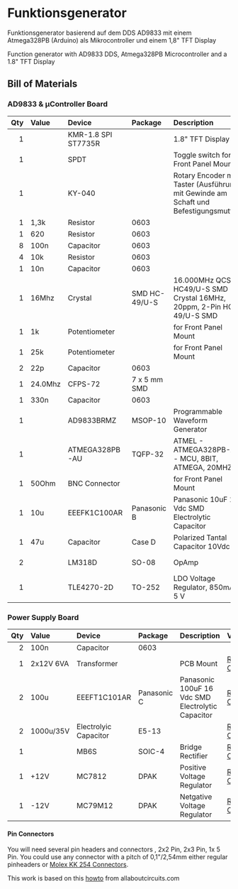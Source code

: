 # Funktionsgenerator
Funktionsgenerator basierend auf dem DDS AD9833 mit einem Atmega328PB (Arduino) als Mikrocontroller und einem 1,8" TFT Display

Function generator with AD9833 DDS, Atmega328PB Microcontroller and a 1.8" TFT Display

## Bill of Materials
### AD9833 & µController Board

| Qty | Value | Device | Package | Description | Vendor | Price |
| ---: | :--- | :--- | :--- | :--- | :--- | ---: |
| 1 | | KMR-1.8 SPI ST7735R | | 1.8" TFT Display |  [eBay](https://www.ebay.de/sch/i.html?_from=R40&_trksid=m570.l1313&_nkw=1%2C8%22+tft+spi+st7735r&_sacat=0) | 2,88€ |
| 1 | | SPDT | | Toggle switch for Front Panel Mount | [eBay](https://www.ebay.de/sch/i.html?_from=R40&_trksid=p2380057.m570.l1313.TR12.TRC2.A0.H0.Xtoggle+switch+12mm.TRS0&_nkw=toggle+switch+12mm&_sacat=0) | 3,00€ |
| 1 |  | KY-040 | | Rotary Encoder mit Taster (Ausführung mit Gewinde am Schaft und Befestigungsmutter) |  [eBay](https://www.ebay.de/itm/Drehregler-Drehgeber-Rotary-Encoder-Arduino-KY-040-Potentiometer-Poti-Raspberry/252713917550?hash=item3ad6ec5c6e:g:pIYAAOSwn25aD28N)| 4€ |
| 1 | 1,3k | Resistor | 0603 | | | 0,01€
| 1 | 620 | Resistor | 0603 |||0,01€|
| 8 | 100n | Capacitor | 0603 | | | 0,01€
| 4 | 10k | Resistor | 0603 ||| 0,01€|
| 1 | 10n | Capacitor| 0603||| 0,01€ |
| 1 |16Mhz | Crystal | SMD HC-49/U-S | 16.000MHz QCS HC49/U-S SMD Crystal 16MHz, 20ppm, 2-Pin HC-49/U-S SMD | [RS Components](https://de.rs-online.com/web/p/quarzmodule/8149535/)|0,25€|
| 1 | 1k |Potentiometer|| for Front Panel Mount | [RS Components](https://de.rs-online.com/web/p/products/8427030/)| 5,88€|
| 1 | 25k | Potentiometer || for Front Panel Mount| [RS Components](https://de.rs-online.com/web/p/products/8427059/)| 5,85€|
| 2 | 22p | Capacitor | 0603 | || 0,01€|
| 1 | 24.0Mhz | CFPS-72 | 7 x 5 mm SMD | | [RS Components](https://de.rs-online.com/web/p/products/8141581/)|1,25€|
|1 | 330n | Capacitor | 0603 | || 0,01€|
| 1 | | AD9833BRMZ | MSOP-10 | Programmable Waveform Generator | [Mouser](https://www.mouser.de/ProductDetail/Analog-Devices/AD9833BRMZ?qs=BpaRKvA4VqFt3Bdw9RBKCQ%3D%3D&gclid=Cj0KCQjwjtLZBRDLARIsAKT6fXx8JGdQ5f7k4kLWN22pvajQKU_Hv3pxUgl8WFMx-up7iK0Du9SND08aAm8KEALw_wcB) or [eBay](https://www.ebay.de/sch/i.html?_osacat=0&_odkw=AD9833BRMZ&_from=R40&_trksid=m570.l1313&_nkw=AD9833BRMZ+msop&_sacat=0)|7,79€|
| 1 | | ATMEGA328PB-AU | TQFP-32 | ATMEL - ATMEGA328PB-AU - MCU, 8BIT, ATMEGA, 20MHZ | [RS Components](https://de.rs-online.com/web/p/products/1468920/)|1,61€|
| 1 | 50Ohm | BNC Connector | | for Front Panel Mount | [RS Components](https://de.rs-online.com/web/p/products/5121174/)|2,15€|
| 1 | 10u | EEEFK1C100AR | Panasonic B | Panasonic 10uF 16 Vdc SMD Electrolytic Capacitor | [RS Components](https://de.rs-online.com/web/p/products/0565572/)|0,45€|
| 1 | 47u | Capacitor | Case D| Polarized Tantal Capacitor 10Vdc | [RS Components](https://de.rs-online.com/web/p/products/6993175/) | 0,36€|
| 2 | | LM318D | SO-08 | OpAmp | [RS Components](https://de.rs-online.com/web/p/products/6610524/) | 1,64€|
| 1 | | TLE4270-2D | TO-252 | LDO Voltage Regulator, 850mA, 5 V | [RS Components](https://de.rs-online.com/web/p/ldo-spannungsregler/1109087/) | 2,44€|


### Power Supply Board

| Qty | Value | Device | Package | Description | Vendor | Price |
| ---: | :--- | :--- | :--- | :--- | :--- | ---: |
|2 | 100n| Capacitor | 0603 | ||| 0,01€|
|1 | 2x12V 6VA | Transformer | | PCB Mount | [RS Components](https://de.rs-online.com/web/p/products/1213841/) | 5,75€|
|2 | 100u | EEEFT1C101AR | Panasonic C | Panasonic 100uF 16 Vdc SMD Electrolytic Capacitor | [RS Components](https://de.rs-online.com/web/p/aluminium-elektrolytkondensatoren/7472499/) | 0,35€|
|2 | 1000u/35V | Electrolyic Capacitor |E5-13| | [RS Components](https://de.rs-online.com/web/p/aluminium-elektrolytkondensatoren/7111337/) | 0,46€|
|1 | | MB6S| SOIC-4 | Bridge Rectifier | [RS Components](https://de.rs-online.com/web/p/products/6290322/)|0,35€|
| 1 |+12V| MC7812|DPAK| Positive Voltage Regulator| [RS Components](https://de.rs-online.com/web/p/products/6889250/)|0,70€|
|1|-12V| MC79M12|DPAK | Netgative Voltage Regulator|[RS Components](https://de.rs-online.com/web/p/products/6889326/)|0,65€|

#### Pin Connectors
You will need several pin headers and connectors , 2x2 Pin, 2x3 Pin, 1x 5 Pin. You could use any connector with a pitch of 0,1"/2,54mm either regular pinheaders or [Molex KK 254 Connectors](https://de.rs-online.com/web/c/steckverbinder/leiterplattensteckverbinder/leiterplatten-header/?redirect-relevancy-data=636F3D3126696E3D4931384E53656172636847656E65726963266C753D6465266D6D3D6D61746368616C6C7061727469616C26706D3D5E2E2A2426706F3D31333326736E3D592673723D52656469726563742673743D43415443485F414C4C5F44454641554C542673633D592677633D4E4F4E45267573743D73746966746C6569737465267374613D73746966746C656973746526&r=f&applied-dimensions=4294965668,4293240458,4294519411,4294519436,4294516238,4294878123).


This work is based on this [howto](https://www.allaboutcircuits.com/projects/how-to-DIY-waveform-generator-analog-devices-ad9833-ATmega328p/) from allaboutcircuits.com
